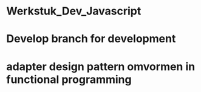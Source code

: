 # Werkstuk_Dev_Javascript

# Develop branch for development

# adapter design pattern omvormen in functional programming